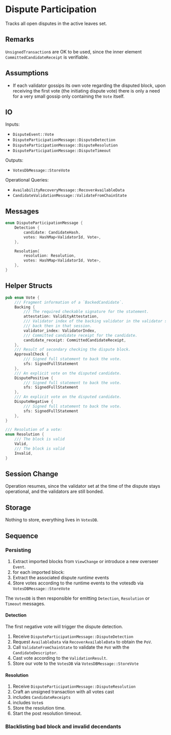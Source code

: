 # Dispute Participation

Tracks all open disputes in the active leaves set.

## Remarks

`UnsignedTransaction`s are OK to be used, since the inner
element `CommittedCandidateReceipt` is verifiable.

## Assumptions

* If each validator gossips its own vote regarding the disputed block, upon receiving the first vote (the initiating dispute vote) there is only
a need for a very small gossip only containing the `Vote` itself.

## IO

Inputs:

* `DisputeEvent::Vote`
* `DisputeParticipationMessage::DisputeDetection`
* `DisputeParticipationMessage::DisputeResolution`
* `DisputeParticipationMessage::DisputeTimeout`

Outputs:

* `VotesDbMessage::StoreVote`

Operational Queries:

* `AvailabilityRecoveryMessage::RecoverAvailableData`
* `CandidateValidationMessage::ValidateFromChainState`

## Messages

```rust
enum DisputeParticipationMessage {
    Detection {
        candidate: CandidateHash,
        votes: HashMap<ValidatorId, Vote>,
    },

    Resolution{
        resolution: Resolution,
        votes: HashMap<ValidatorId, Vote>,
    },
}
```

## Helper Structs

```rust
pub enum Vote {
	/// Fragment information of a `BackedCandidate`.
	Backing {
		/// The required checkable signature for the statement.
		attestation: ValidityAttestation,
		/// Validator index of the backing validator in the validator set
		/// back then in that session.
		validator_index: ValidatorIndex,
		/// Committed candidate receipt for the candidate.
		candidate_receipt: CommittedCandidateReceipt,
	},
	/// Result of secondary checking the dispute block.
	ApprovalCheck {
		/// Signed full statement to back the vote.
		sfs: SignedFullStatement
	},
	/// An explicit vote on the disputed candidate.
	DisputePositive {
		/// Signed full statement to back the vote.
		sfs: SignedFullStatement
	},
	/// An explicit vote on the disputed candidate.
	DisputeNegative {
		/// Signed full statement to back the vote.
		sfs: SignedFullStatement
	},
}
```

```rust
/// Resolution of a vote:
enum Resolution {
    /// The block is valid
    Valid,
    /// The block is valid
    Invalid,
}
```

## Session Change

Operation resumes, since the validator set at the time of the dispute
stays operational, and the validators are still bonded.

## Storage

Nothing to store, everything lives in `VotesDB`.

## Sequence

### Persisting

1. Extract imported blocks from `ViewChange` or introduce a new overseer `Event`.
1. for each imported block:
  1. Extract the associated dispute _runtime_ events
  1. Store votes according to the runtime events to the votesdb via `VotesDBMessage::StoreVote`

The `VotesDB` is then responsible for emitting `Detection`, `Resolution` or `Timeout` messages.

#### Detection

The first negative vote will trigger the dispute detection.

1. Receive `DisputeParticipationMessage::DisputeDetection`
1. Request `AvailableData` via `RecoverAvailableData` to obtain the `PoV`.
1. Call `ValidateFromChainState` to validate the `PoV` with the `CandidateDescriptor`.
  1. Cast vote according to the `ValidationResult`.
  1. Store our vote to the `VotesDB` via `VotesDBMessage::StoreVote`

#### Resolution

1. Receive `DisputeParticipationMessage::DisputeResolution`
1. Craft an unsigned transaction with all votes cast
  1. includes `CandidateReceipts`
  1. includes `Vote`s
1. Store the resolution time.
1. Start the post resolution timeout.

### Blacklisting bad block and invalid decendants
